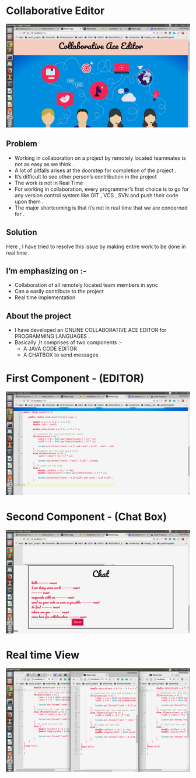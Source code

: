 # Collaborative Editor
![Main UI](/snaps/main.jpg)
## Problem
- Working in collaboration on a project by remotely located teammates is not as easy as we think .
- A lot of pitfalls arises at the doorstep for  completion of the project .
- It’s difficult to see other person’s contribution in the project  
- The work is not in Real Time
- For working in collaboration, every programmer’s first choice is  to go for any version control system like GIT , VCS , SVN  and push their code upon them .
- The major  shortcoming is that it’s not in real time that we are concerned for .

## Solution
Here , I have tried to resolve this issue by making entire work to be done in real time .

## I’m emphasizing on  :-
- Collaboration of all remotely located team members in sync  
- Can a easily contribute to the project
- Real time implementation

## About the project

- I have developed  an ONLINE COLLABORATIVE ACE EDITOR  for PROGRAMMING LANGUAGES .
- Basically ,It comprises of two components :-
   - A JAVA CODE EDITOR
   - A CHATBOX to send messages

# First Component - (EDITOR)
![editor](/snaps/img1.jpg)

# Second Component - (Chat Box)
![chat box](snaps/img2.jpg)

# Real time View
![Real time](snaps/real_time.jpg)
